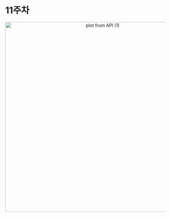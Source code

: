 11주차
=====

<div>
    <a href="https://plot.ly/~serereuk/2/?share_key=2by8qaWuL6mh1QkPGtOA6u" target="_blank" title="plot from API (1)" style="display: block; text-align: center;"><img src="https://plot.ly/~serereuk/2.png?share_key=2by8qaWuL6mh1QkPGtOA6u" alt="plot from API (1)" style="max-width: 100%;width: 600px;"  width="600" onerror="this.onerror=null;this.src='https://plot.ly/404.png';" /></a>
    <script data-plotly="serereuk:2" sharekey-plotly="2by8qaWuL6mh1QkPGtOA6u" src="https://plot.ly/embed.js" async></script>
</div>

